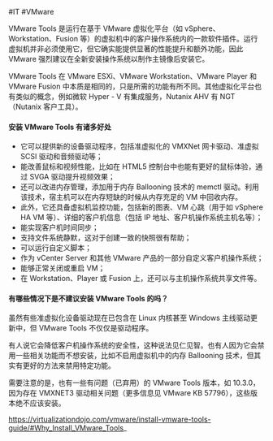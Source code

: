 #IT #VMware

VMware Tools 是运行在基于 VMware 虚拟化平台（如 vSphere、Workstation、Fusion 等）的虚拟机中的客户操作系统内的一款软件插件。运行虚拟机并非必须使用它，但它确实能提供显著的性能提升和额外功能，因此 VMware 强烈建议在全新安装操作系统以制作主镜像后安装它。

VMware Tools 在 VMware ESXi、VMware Workstation、VMware Player 和 VMware Fusion 中本质是相同的，只是所需的功能有所不同。其他虚拟化平台也有类似的概念，例如微软 Hyper - V 有集成服务，Nutanix AHV 有 NGT（Nutanix 客户工具）。

#### 安装 VMware Tools 有诸多好处

- 它可以提供新的设备驱动程序，包括准虚拟化的 VMXNet 网卡驱动、准虚拟 SCSI 驱动和音频驱动等；
- 能改善鼠标和视频性能，比如在 HTML5 控制台中也能有更好的鼠标体验，通过 SVGA 驱动提升视频效果；
- 还可以改进内存管理，添加用于内存 Ballooning 技术的 memctl 驱动。利用该技术，宿主机可以在内存短缺的时候从内存充足的 VM 中回收内存。
- 此外，它还具备虚拟机监控功能，包括新的图表、VM 心跳（用于如 vSphere HA VM 等）、详细的客户机信息（包括 IP 地址、客户机操作系统主机名等）；
- 能实现客户机时间同步；
- 支持文件系统静默，这对于创建一致的快照很有帮助；
- 可以运行自定义脚本；
- 作为 vCenter Server 和其他 VMware 产品的一部分自定义客户机操作系统；
- 能够正常关闭或重启 VM；
- 在 Workstation、Player 或 Fusion 上，还可以与主机操作系统共享文件等。

  
#### 有哪些情况下是不建议安装 VMware Tools 的吗？

虽然有些准虚拟化设备驱动现在已包含在 Linux 内核甚至 Windows 主线驱动更新中，但 VMware Tools 不仅仅是驱动程序。

有人说它会降低客户机操作系统的安全性，这种说法见仁见智。也有人因为它会禁用一些相关功能而不想安装，比如不启用虚拟机中的内存 Ballooning 技术，但其实有更好的方法来禁用特定功能。

需要注意的是，也有一些有问题（已弃用）的 VMware Tools 版本，如 10.3.0，因为存在 VMXNET3 驱动相关问题（更多信息见 VMware KB 57796），这些版本绝不应该安装。

https://virtualizationdojo.com/vmware/install-vmware-tools-guide/#Why_Install_VMware_Tools_